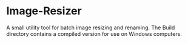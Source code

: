 # Image-Resizer

A small utility tool for batch image resizing and renaming. The Build directory contains a compiled version for use on Windows computers. 